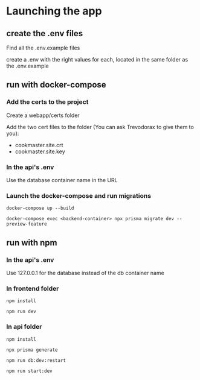 # Launching the app

## create the .env files

Find all the .env.example files

create a .env with the right values for each, located in the same folder as the .env.example

## run with docker-compose
### Add the certs to the project
Create a webapp/certs folder

Add the two cert files to the folder (You can ask Trevodorax to give them to you):
- cookmaster.site.crt
- cookmaster.site.key

### In the api's .env

Use the database container name in the URL

### Launch the docker-compose and run migrations

`docker-compose up --build`

`docker-compose exec <backend-container> npx prisma migrate dev --preview-feature`

## run with npm
### In the api's .env

Use 127.0.0.1 for the database instead of the db container name
### In frontend folder

`npm install`

`npm run dev`

### In api folder

`npm install`

`npx prisma generate`

`npm run db:dev:restart`

`npm run start:dev`
